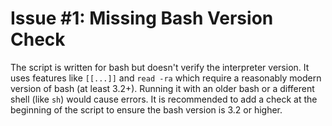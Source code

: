 # Issue #1: Missing Bash Version Check

The script is written for bash but doesn't verify the interpreter version. It uses features like `[[...]]` and `read -ra` which require a reasonably modern version of bash (at least 3.2+). Running it with an older bash or a different shell (like `sh`) would cause errors. It is recommended to add a check at the beginning of the script to ensure the bash version is 3.2 or higher.
